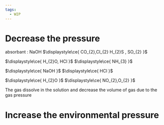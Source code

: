 ```yaml
---
tags:
  - WIP
---
```

# Decrease the pressure
absorbant : NaOH 
$\displaystyle\ce{ CO_{2},Cl_{2} H_{2}S , SO_{2}  }$


$\displaystyle\ce{ H_{2}O, HCl }$
$\displaystyle\ce{ NH_{3} }$

$\displaystyle\ce{ NaOH }$
$\displaystyle\ce{ HCl }$

$\displaystyle\ce{ H_{2}O }$
$\displaystyle\ce{ NO_{2},O_{2} }$

The gas dissolve in the solution and decrease the volume of gas 
due to the gas pressure 


# Increase the environmental pressure

